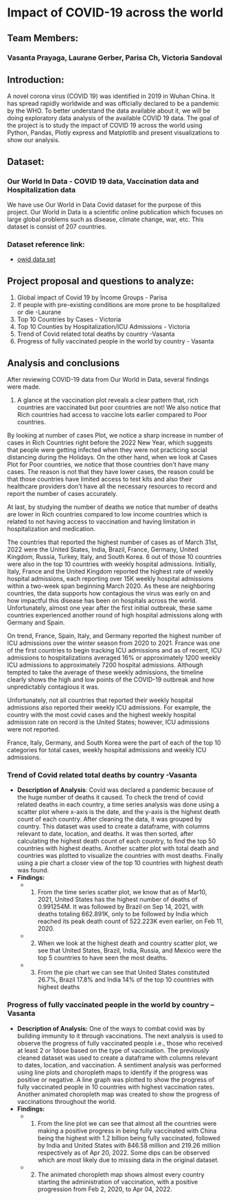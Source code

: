 # Impact of COVID-19 across the world

## Team Members: 
### Vasanta Prayaga, Laurane Gerber, Parisa Ch, Victoria Sandoval

## Introduction:
A novel corona virus (COVID 19) was identified in 2019 in Wuhan China. It has spread rapidly worldwide and was officially declared to be a pandemic by the WHO. To better understand the data available about it, we will be doing exploratory data analysis of the available COVID 19 data.  The goal of the project is to study the impact of COVID 19 across the world using Python, Pandas, Plotly express and Matplotlib and present visualizations to show our analysis.

## Dataset:
### Our World In Data - COVID 19 data, Vaccination data and Hospitalization data
We have use Our World in Data Covid dataset for the purpose of this project. Our World in Data is a scientific online publication which focuses on large global problems such as disease, climate change, war, etc. This dataset is consist of 207 countries.

### Dataset reference link:
- [owid data set](https://github.com/owid/covid-19-data/tree/master/public/data)

## Project proposal and questions to analyze:
1. Global impact of Covid 19 by Income Groups - Parisa
2. If people with pre-existing conditions are more prone to be hospitalized or die -Laurane 
3. Top 10 Countries by Cases - Victoria
4. Top 10 Counties by Hospitalization/ICU Admissions - Victoria
5. Trend of Covid related total deaths by country  -Vasanta
6. Progress of fully vaccinated people in the world by country - Vasanta

##  Analysis and conclusions
After reviewing COVID-19 data from Our World in Data, several findings were made.

1. A glance at the vaccination plot reveals a clear pattern that, rich countries are vaccinated but poor countries are not! We also notice that Rich countries had access to vaccine lots earlier compared to Poor countries. 

By looking at number of cases Plot, we notice a sharp increase in number of cases in Rich Countries right before the 2022 New Year, which suggests that people were getting infected when they were not practicing social distancing during the Holidays.
On the other hand, when we look at Cases Plot for Poor countries, we notice that those countries don't have many cases. The reason is not that they have lower cases, the reason could be that those countries have limited access to test kits and also their healthcare providers don't have all the necessary resources to record and report the number of cases accurately.

At last, by studying the number of deaths we notice that number of deaths are lower in Rich countries compared to low income countries which is related to not having access to vaccination and having limitation in hospitalization and medication. 

The countries that reported the highest number of cases as of March 31st, 2022 were the United States, India, Brazil, France, Germany, United Kingdom, Russia, Turkey, Italy, and South Korea. 6 out of those 10 countries were also in the top 10 countries with weekly hospital admissions. Initially, Italy, France and the United Kingdom reported the highest rate of weekly hospital admissions, each reporting over 15K weekly hospital admissions within a two-week span beginning March 2020. As these are neighboring countries, the data supports how contagious the virus was early on and how impactful this disease has been on hospitals across the world. Unfortunately, almost one year after the first initial outbreak, these same countries experienced another round of high hospital admissions along with Germany and Spain.  

On trend, France, Spain, Italy, and Germany reported the highest number of ICU admissions over the winter season from 2020 to 2021.  France was one of the first countries to begin tracking ICU admissions and as of recent, ICU admissions to hospitalizations averaged 16% or approximately 1200 weekly ICU admissions to approximately 7200 hospital admissions. Although tempted to take the average of these weekly admissions, the timeline clearly shows the high and low points of the COVID-19 outbreak and how unpredictably contagious it was. 

Unfortunately, not all countries that reported their weekly hospital admissions also reported their weekly ICU admissions. For example, the country with the most covid cases and the highest weekly hospital admission rate on record is the United States; however, ICU admissions were not reported. 

France, Italy, Germany, and South Korea were the part of each of the top 10 categories for total cases, weekly hospital admissions and weekly ICU admissions. 

### Trend of Covid related total deaths by country -Vasanta
- **Description of Analysis**: Covid was declared a pandemic because of the huge number of deaths it caused. To check the trend of covid related deaths in each country, a time series analysis was done using a scatter plot where x-axis is the date, and the y-axis is the highest death count of each country. After cleaning the data, it was grouped by country. This dataset was used to create a dataframe, with columns relevant to date, location, and deaths. It was then sorted, after calculating the highest death count of each country, to find the top 50 countries with highest deaths. Another scatter plot with total death and countries was plotted to visualize the countries with most deaths. Finally using a pie chart a closer view of the top 10 countries with highest death was found.
- **Findings:**
    - 1. From the time series scatter plot, we know that as of Mar10, 2021, United States has the highest number of deaths of 0.991254M. It was followed by Brazil on Sep 14, 2021, with deaths totaling 662.891K, only to be followed by India which reached its peak death count of 522.223K even earlier, on Feb 11, 2020.
    - 2. When we look at the highest death and country scatter plot, we see that United States, Brazil, India, Russia, and Mexico were the top 5 countries to have seen the most deaths.
    - 3. From the pie chart we can see that United States constituted 26.7%, Brazil 17.8% and India 14% of the top 10 countries with highest deaths
### Progress of fully vaccinated people in the world by country – Vasanta
- **Description of Analysis:** One of the ways to combat covid was by building immunity to it through vaccinations. The next analysis is used to observe the progress of fully vaccinated people i.e., those who received at least 2 or 1dose based on the type of vaccination. The previously cleaned dataset was used to create a dataframe with columns relevant to dates, location, and vaccination. A sentiment analysis was performed using line plots and choropleth maps to identify if the progress was positive or negative. A line graph was plotted to show the progress of fully vaccinated people in 10 countries with highest vaccination rates. Another animated choropleth map was created to show the progress of vaccinations throughout the world. 
- **Findings:**
    - 1. From the line plot we can see that almost all the countries were making a positive progress in being fully vaccinated with China being the highest with 1.2 billion being fully vaccinated, followed by India and United States with 846.58 million and 219.26 million respectively as of Apr 20, 2022. Some dips can be observed which are most likely due to missing data in the original dataset.
    - 2. The animated choropleth map shows almost every country starting the administration of vaccination, with a positive progression from Feb 2, 2020, to Apr 04, 2022.

